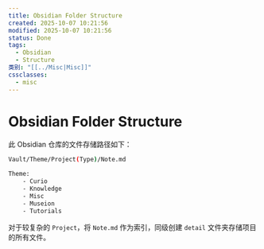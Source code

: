 ```yaml
---
title: Obsidian Folder Structure
created: 2025-10-07 10:21:56
modified: 2025-10-07 10:21:56
status: Done
tags:
  - Obsidian
  - Structure
类别: "[[../Misc|Misc]]"
cssclasses:
  - misc
---
```

# Obsidian Folder Structure

此 Obsidian 仓库的文件存储路径如下：

```sh
Vault/Theme/Project(Type)/Note.md

Theme:
    - Curio
    - Knowledge
    - Misc
    - Museion
    - Tutorials
```

对于较复杂的 `Project`，将 `Note.md` 作为索引，同级创建 `detail` 文件夹存储项目的所有文件。
